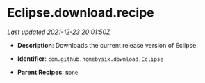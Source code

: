 # Eclipse.download.recipe

_Last updated 2021-12-23 20:01:50Z_

- **Description**: Downloads the current release version of Eclipse.

- **Identifier**: `com.github.homebysix.download.Eclipse`

- **Parent Recipes**: `None`
